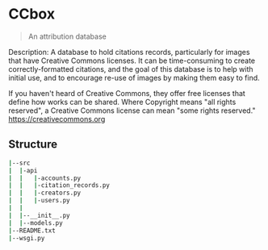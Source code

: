 # CCbox
> An attribution database


Description: A database to hold citations records, particularly for images that have Creative Commons licenses.  It can be time-consuming to create correctly-formatted citations, and the goal of this database is to help with initial use, and to encourage re-use of images by making them easy to find.


If you haven't heard of Creative Commons, they offer free licenses that define how works can be shared.  Where Copyright means "all rights reserved", a Creative Commons license can mean "some rights reserved."  https://creativecommons.org


## Structure
```sh
|--src
|  |-api
|  |   |-accounts.py
|  |   |-citation_records.py
|  |   |-creators.py
|  |   |-users.py
|  |
|  |--__init__.py  
|  |--models.py 
|--README.txt
|--wsgi.py
```
